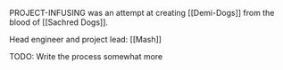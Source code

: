 PROJECT-INFUSING was an attempt at creating [[Demi-Dogs]] from the blood of [[Sachred Dogs]].

Head engineer and project lead: [[Mash]]

TODO: Write the process somewhat more